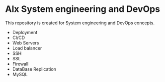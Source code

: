 # Alx System engineering and DevOps

This repository is created for System engineering and DevOps concepts.

 - Deployment
 - CI/CD
 - Web Servers
 - Load balancer
 - SSH
 - SSL
 - Firewall
 - DataBase Replication
 - MySQL
